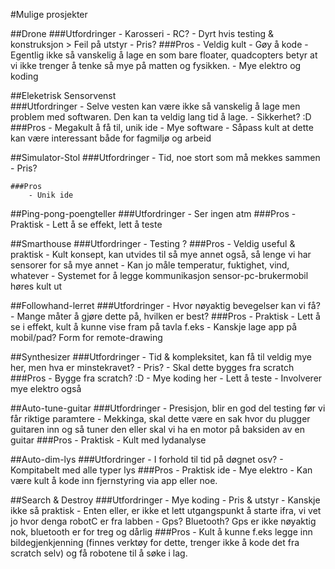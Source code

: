 #Mulige prosjekter

##Drone
	###Utfordringer
		- Karosseri
		- RC?
		- Dyrt hvis testing & konstruksjon > Feil på utstyr
		- Pris?
	###Pros
		- Veldig kult
		- Gøy å kode
		- Egentlig ikke så vanskelig å lage en som bare floater, quadcopters betyr at vi ikke trenger å tenke
		  så mye på matten og fysikken.
		- Mye elektro og koding

##Eleketrisk Sensorvenst	
	###Utfordringer
		- Selve vesten kan være ikke så vanskelig å lage men problem med
		  softwaren. Den kan ta veldig lang tid å lage.
		- Sikkerhet? :D 
	###Pros
		- Megakult å få til, unik ide
		- Mye software
		- Såpass kult at dette kan være interessant både for fagmiljø og arbeid

##Simulator-Stol
	###Utfordringer
		- Tid, noe stort som må mekkes sammen
		- Pris?

	###Pros
		- Unik ide

##Ping-pong-poengteller
	###Utfordringer
		- Ser ingen atm
	###Pros
		- Praktisk
		- Lett å se effekt, lett å teste

##Smarthouse
	###Utfordringer
		- Testing ? 
	###Pros
		- Veldig useful & praktisk
		- Kult konsept, kan utvides til så mye annet også, så lenge vi har sensorer for så mye annet
		- Kan jo måle temperatur, fuktighet, vind, whatever
		- Systemet for å legge kommunikasjon sensor-pc-brukermobil høres kult ut

##Followhand-lerret
	###Utfordringer
		- Hvor nøyaktig bevegelser kan vi få?
		- Mange måter å gjøre dette på, hvilken er best?
	###Pros
		- Praktisk
		- Lett å se i effekt, kult å kunne vise fram på tavla f.eks 
		- Kanskje lage app på mobil/pad? Form for remote-drawing

##Synthesizer
	###Utfordringer
		- Tid & kompleksitet, kan få til veldig mye her, men hva er minstekravet?
		- Pris?
		- Skal dette bygges fra scratch
	###Pros
		- Bygge fra scratch? :D
		- Mye koding her
		- Lett å teste
		- Involverer mye elektro også

##Auto-tune-guitar
	###Utfordringer
		- Presisjon, blir en god del testing før vi får riktige paramtere
		- Mekkinga, skal dette være en sak hvor du plugger guitaren inn og så tuner den
		  eller skal vi ha en motor på baksiden av en guitar
	###Pros
		- Praktisk
		- Kult med lydanalyse

##Auto-dim-lys
	###Utfordringer
		- I forhold til tid på døgnet osv?
		- Kompitabelt med alle typer lys
	###Pros
		- Praktisk ide
		- Mye elektro
		- Kan være kult å kode inn fjernstyring via app eller noe.

##Search & Destroy
	###Utfordringer
		- Mye koding
		- Pris & utstyr
		- Kanskje ikke så praktisk
		- Enten eller, er ikke et lett utgangspunkt å starte ifra, vi vet jo hvor denga robotC er fra labben
		- Gps? Bluetooth? Gps er ikke nøyaktig nok, bluetooth er for treg og dårlig
	###Pros
		- Kult å kunne f.eks legge inn bildegjenkjenning (finnes verktøy for dette, trenger ikke å kode det fra scratch selv) 
		  og få robotene til å søke i lag.

